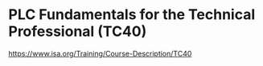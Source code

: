 # PLC Fundamentals for the Technical Professional (TC40)

https://www.isa.org/Training/Course-Description/TC40